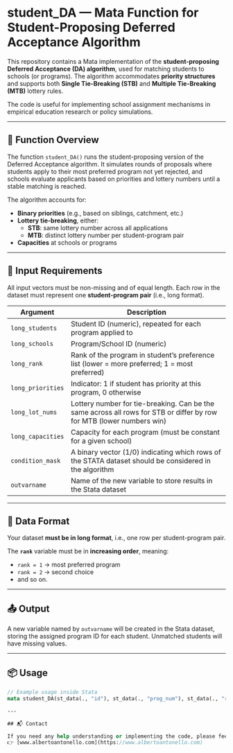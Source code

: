 # student_DA — Mata Function for Student-Proposing Deferred Acceptance Algorithm

This repository contains a Mata implementation of the **student-proposing Deferred Acceptance (DA) algorithm**, used for matching students to schools (or programs). The algorithm accommodates **priority structures** and supports both **Single Tie-Breaking (STB)** and **Multiple Tie-Breaking (MTB)** lottery rules.

The code is useful for implementing school assignment mechanisms in empirical education research or policy simulations.

---

## 📌 Function Overview

The function `student_DA()` runs the student-proposing version of the Deferred Acceptance algorithm. It simulates rounds of proposals where students apply to their most preferred program not yet rejected, and schools evaluate applicants based on priorities and lottery numbers until a stable matching is reached.

The algorithm accounts for:
- **Binary priorities** (e.g., based on siblings, catchment, etc.)
- **Lottery tie-breaking**, either:
  - **STB**: same lottery number across all applications
  - **MTB**: distinct lottery number per student-program pair
- **Capacities** at schools or programs

---

## 🧾 Input Requirements

All input vectors must be non-missing and of equal length. Each row in the dataset must represent one **student-program pair** (i.e., long format).

| Argument         | Description |
|------------------|-------------|
| `long_students`  | Student ID (numeric), repeated for each program applied to |
| `long_schools`   | Program/School ID (numeric) |
| `long_rank`      | Rank of the program in student’s preference list (lower = more preferred; 1 = most preferred) |
| `long_priorities`| Indicator: 1 if student has priority at this program, 0 otherwise |
| `long_lot_nums`  | Lottery number for tie-breaking. Can be the same across all rows for STB or differ by row for MTB (lower numbers win) |
| `long_capacities`| Capacity for each program (must be constant for a given school) |
| `condition_mask` | A binary vector (1/0) indicating which rows of the STATA dataset should be considered in the algorithm |
| `outvarname`     | Name of the new variable to store results in the Stata dataset |

---

## 📐 Data Format

Your dataset **must be in long format**, i.e., one row per student-program pair.

The **`rank`** variable must be in **increasing order**, meaning:
- `rank = 1` → most preferred program
- `rank = 2` → second choice
- and so on.

---

## 📤 Output

A new variable named by `outvarname` will be created in the Stata dataset, storing the assigned program ID for each student. Unmatched students will have missing values.

---

## 📦 Usage

```stata
// Example usage inside Stata
mata student_DA(st_data(., "id"), st_data(., "prog_num"), st_data(., "rank"), st_data(., "prior"), st_data(., "lottery_STB"), st_data(., "school_cap"), st_data(., "mask"), "placement_alg")

---

## 📬 Contact

If you need any help understanding or implementing the code, please feel free to reach out via the contact links on my personal webpage:  
👉 [www.albertoantonello.com](https://www.albertoantonello.com)
